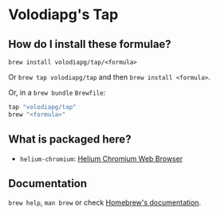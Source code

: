 # Volodiapg's Tap

## How do I install these formulae?

`brew install volodiapg/tap/<formula>`

Or `brew tap volodiapg/tap` and then `brew install <formula>`.

Or, in a `brew bundle` `Brewfile`:

```ruby
tap "volodiapg/tap"
brew "<formula>"
```

## What is packaged here?

- `helium-chromium`: [Helium Chromium Web Browser](https://github.com/imputnet/helium-macos)

## Documentation

`brew help`, `man brew` or check [Homebrew's documentation](https://docs.brew.sh).
